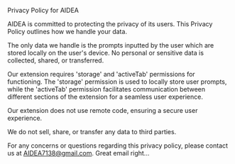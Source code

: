Privacy Policy for AIDEA

AIDEA is committed to protecting the privacy of its users. This Privacy Policy outlines how we handle your data.

The only data we handle is the prompts inputted by the user which are stored locally on the user's device. No personal or sensitive data is collected, shared, or transferred.

Our extension requires 'storage' and 'activeTab' permissions for functioning. The 'storage' permission is used to locally store user prompts, while the 'activeTab' permission facilitates communication between different sections of the extension for a seamless user experience.

Our extension does not use remote code, ensuring a secure user experience.

We do not sell, share, or transfer any data to third parties.

For any concerns or questions regarding this privacy policy, please contact us at AIDEA7138@gmail.com. Great email right...
